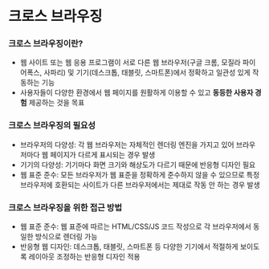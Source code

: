# 크로스 브라우징

### 크로스 브라우징이란?

- 웹 사이트 또는 웹 응용 프로그램이 서로 다른 웹 브라우저(구글 크롬, 모질라 파이어폭스, 사파리) 및 기기(데스크톱, 태블릿, 스마트폰)에서 정확하고 일관성 있게 작동하는 기능
- 사용자들이 다양한 환경에서 웹 페이지를 원활하게 이용할 수 있고 **동등한 사용자 경험** 제공하는 것을 목표

### 크로스 브라우징의 필요성

- 브라우저의 다양성: 각 웹 브라우저는 자체적인 렌더링 엔진을 가지고 있어 브라우저마다 웹 페이지가 다르게 표시되는 경우 발생
- 기기의 다양성: 기기마다 화면 크기와 해상도가 다르기 때문에 반응형 디자인 필요
- 웹 표준 준수: 모든 브라우저가 웹 표준을 정확하게 준수하지 않을 수 있으므로 특정 브라우저에 호환되는 사이트가 다른 브라우저에서는 제대로 작동 안 하는 경우 발생

### 크로스 브라우징을 위한 접근 방법

- 웹 표준 준수: 웹 표준에 따르는 HTML/CSS/JS 코드 작성으로 각 브라우저에서 동일한 방식으로 렌더링 가능
- 반응형 웹 디자인: 데스크톱, 태블릿, 스마트폰 등 다양한 기기에서 적절하게 보이도록 레이아웃 조정하는 반응형 디자인 적용
